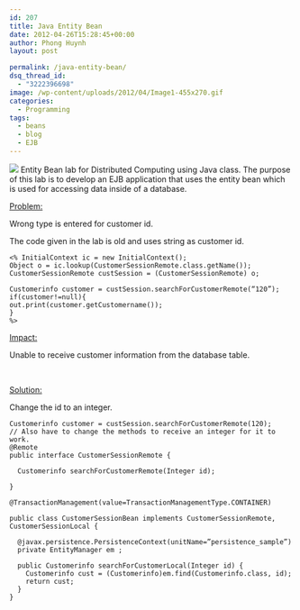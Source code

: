 ```yaml
---
id: 207
title: Java Entity Bean
date: 2012-04-26T15:28:45+00:00
author: Phong Huynh
layout: post

permalink: /java-entity-bean/
dsq_thread_id:
  - "3222396698"
image: /wp-content/uploads/2012/04/Image1-455x270.gif
categories:
  - Programming
tags:
  - beans
  - blog
  - EJB
---
```

![](/wp-content/uploads/2012/04/Image1-455x270.gif)
Entity Bean lab for Distributed Computing using Java class. The purpose of this lab is to develop an EJB application that uses the entity bean which is used for accessing data inside of a database.

<span style="text-decoration: underline;">Problem:</span>

Wrong type is entered for customer id.

The code given in the lab is old and uses string as customer id.

```
<% InitialContext ic = new InitialContext();
Object o = ic.lookup(CustomerSessionRemote.class.getName());
CustomerSessionRemote custSession = (CustomerSessionRemote) o;

Customerinfo customer = custSession.searchForCustomerRemote(“120”);
if(customer!=null){
out.print(customer.getCustomername());
}
%>
```


<span style="text-decoration: underline;">Impact:</span>

Unable to receive customer information from the database table.

&nbsp;

<span style="text-decoration: underline;">Solution:</span>

Change the id to an integer.


```
Customerinfo customer = custSession.searchForCustomerRemote(120);
// Also have to change the methods to receive an integer for it to work.
@Remote
public interface CustomerSessionRemote {

  Customerinfo searchForCustomerRemote(Integer id);

}

@TransactionManagement(value=TransactionManagementType.CONTAINER)

public class CustomerSessionBean implements CustomerSessionRemote, CustomerSessionLocal {

  @javax.persistence.PersistenceContext(unitName=”persistence_sample”)
  private EntityManager em ;

  public Customerinfo searchForCustomerLocal(Integer id) {
    Customerinfo cust = (Customerinfo)em.find(Customerinfo.class, id);
    return cust;
  }
}
```
